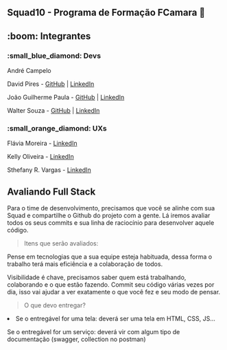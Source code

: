 ## Squad10 - Programa de Formação FCamara :orange_heart:


<h2>:boom: Integrantes</h2>

<h3>:small_blue_diamond: Devs </h3>

<a>André Campelo</a>

David Pires - <a href="https://github.com/David-Pires" target="_blank">GitHub</a> | <a href="https://www.linkedin.com/in/david-pires-silva/" target="_blank">LinkedIn</a> 

João Guilherme Paula - <a href="https://github.com/kuldseks" target="_blank">GitHub</a> | <a href="https://www.linkedin.com/in/kuldseks/" target="_blank">LinkedIn</a> 

Walter Souza - <a href="https://github.com/wsasouza" target="_blank">GitHub</a> | <a href="https://www.linkedin.com/in/waltersasouza/" target="_blank">LinkedIn</a> 

<h3>:small_orange_diamond: UXs </h3>

Flávia Moreira - <a href="https://www.linkedin.com/in/flaviamdsg/" target="_blank">LinkedIn</a> 

Kelly Oliveira - <a href="https://www.linkedin.com/in/kllyoliveira/" target="_blank">LinkedIn</a> 

Sthefany R. Vargas - <a href="https://www.linkedin.com/in/sthefanyrodriguesvargas/" target="_blank">LinkedIn</a> 


<h2>Avaliando Full Stack</h2>

Para o time de desenvolvimento, precisamos que você se alinhe com sua Squad e compartilhe o Github do projeto com a gente. Lá iremos avaliar todos os seus commits e sua linha de raciocínio para desenvolver aquele código.

> Itens que serão avaliados:

Pense em tecnologias que a sua equipe esteja habituada, dessa forma o trabalho terá mais eficiência e a colaboração de todos.

Visibilidade é chave, precisamos saber quem está trabalhando, colaborando e o que estão fazendo. Commit seu código várias vezes por dia, isso vai ajudar a ver exatamente o que você fez e seu modo de pensar.

> O que devo entregar?

<li>Se o entregável for uma tela: deverá ser uma tela em HTML, CSS, JS...</li>

Se o entregável for um serviço: deverá vir com algum tipo de documentação (swagger, collection no postman)

